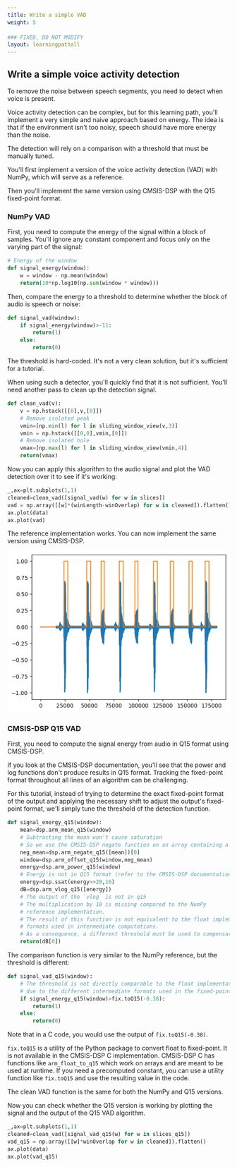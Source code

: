 ```yaml
---
title: Write a simple VAD
weight: 5

### FIXED, DO NOT MODIFY
layout: learningpathall
---
```


## Write a simple voice activity detection

To remove the noise between speech segments, you need to detect when voice is present.

Voice activity detection can be complex, but for this learning path, you'll implement a very simple and naive approach based on energy. The idea is that if the environment isn't too noisy, speech should have more energy than the noise.

The detection will rely on a comparison with a threshold that must be manually tuned.

You'll first implement a version of the voice activity detection (VAD) with NumPy, which will serve as a reference.

Then you'll implement the same version using CMSIS-DSP with the Q15 fixed-point format.

### NumPy VAD

First, you need to compute the energy of the signal within a block of samples. You'll ignore any constant component and focus only on the varying part of the signal:

```python
# Energy of the window
def signal_energy(window):
    w = window - np.mean(window)
    return(10*np.log10(np.sum(window * window)))
```
Then, compare the energy to a threshold to determine whether the block of audio is speech or noise:

```python
def signal_vad(window):
    if signal_energy(window)>-11:
        return(1)
    else:
        return(0)
```

The threshold is hard-coded. It's not a very clean solution, but it's sufficient for a tutorial.

When using such a detector, you'll quickly find that it is not sufficient. You'll need another pass to clean up the detection signal.

```python
def clean_vad(v):
    v = np.hstack([[0],v,[0]])
    # Remove isolated peak
    vmin=[np.min(l) for l in sliding_window_view(v,3)]
    vmin = np.hstack([[0,0],vmin,[0]])
    # Remove isolated hole
    vmax=[np.max(l) for l in sliding_window_view(vmin,4)]
    return(vmax)
```

Now you can apply this algorithm to the audio signal and plot the VAD detection over it to see if it's working:

```python
_,ax=plt.subplots(1,1)
cleaned=clean_vad([signal_vad(w) for w in slices])
vad = np.array([[w]*(winLength-winOverlap) for w in cleaned]).flatten()
ax.plot(data)
ax.plot(vad)
```
The reference implementation works. You can now implement the same version using CMSIS-DSP.

![vad alt-text#center](vad.png "Figure 3. VAD")


### CMSIS-DSP Q15 VAD

First, you need to compute the signal energy from audio in Q15 format using CMSIS-DSP. 

If you look at the CMSIS-DSP documentation, you'll see that the power and log functions don't produce results in Q15 format. Tracking the fixed-point format throughout all lines of an algorithm can be challenging. 

For this tutorial, instead of trying to determine the exact fixed-point format of the output and applying the necessary shift to adjust the output's fixed-point format, we'll simply tune the threshold of the detection function.

```python
def signal_energy_q15(window):
    mean=dsp.arm_mean_q15(window)
    # Subtracting the mean won't cause saturation
    # So we use the CMSIS-DSP negate function on an array containing a single sample.
    neg_mean=dsp.arm_negate_q15([mean])[0]
    window=dsp.arm_offset_q15(window,neg_mean)
    energy=dsp.arm_power_q15(window)
    # Energy is not in Q15 format (refer to the CMSIS-DSP documentation).
    energy=dsp.ssat(energy>>20,16)
    dB=dsp.arm_vlog_q15([energy])
    # The output of the `vlog` is not in q15
    # The multiplication by 10 is missing compared to the NumPy
    # reference implementation.
    # The result of this function is not equivalent to the float implementation due to different 
    # formats used in intermediate computations.
    # As a consequence, a different threshold must be used to compensate for these differences.
    return(dB[0])
```

The comparison function is very similar to the NumPy reference, but the threshold is different:

```python
def signal_vad_q15(window):
    # The threshold is not directly comparable to the float implementation
    # due to the different intermediate formats used in the fixed-point implementation.
    if signal_energy_q15(window)>fix.toQ15(-0.38):
        return(1)
    else:
        return(0)
```

Note that in a C code, you would use the output of `fix.toQ15(-0.38)`.

`fix.toQ15` is a utility of the Python package to convert float to fixed-point. It is not available in the CMSIS-DSP C implementation.
CMSIS-DSP C has functions like `arm_float_to_q15` which work on arrays and are meant to be used at runtime. If you need a precomputed constant, you can use a utility function like `fix.toQ15` and use the resulting value in the code.

The clean VAD function is the same for both the NumPy and Q15 versions. 

Now you can check whether the Q15 version is working by plotting the signal and the output of the Q15 VAD algorithm.

```python
_,ax=plt.subplots(1,1)
cleaned=clean_vad([signal_vad_q15(w) for w in slices_q15])
vad_q15 = np.array([[w]*winOverlap for w in cleaned]).flatten()
ax.plot(data)
ax.plot(vad_q15)

```